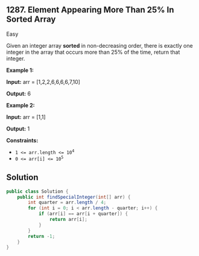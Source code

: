 ## 1287\. Element Appearing More Than 25% In Sorted Array

Easy

Given an integer array **sorted** in non-decreasing order, there is exactly one integer in the array that occurs more than 25% of the time, return that integer.

**Example 1:**

**Input:** arr = [1,2,2,6,6,6,6,7,10]

**Output:** 6

**Example 2:**

**Input:** arr = [1,1]

**Output:** 1

**Constraints:**

*   <code>1 <= arr.length <= 10<sup>4</sup></code>
*   <code>0 <= arr[i] <= 10<sup>5</sup></code>

## Solution

```java
public class Solution {
    public int findSpecialInteger(int[] arr) {
        int quarter = arr.length / 4;
        for (int i = 0; i < arr.length - quarter; i++) {
            if (arr[i] == arr[i + quarter]) {
                return arr[i];
            }
        }
        return -1;
    }
}
```